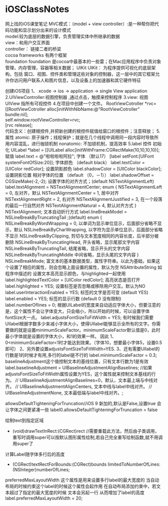 # iOSClassNotes
网上找的iOS课堂笔记
MVC模式：（model + view controller）:是一种帮你把代码功能和显示划分出来的设计模式</br>
model:较为底层的数据引擎，负责管理实体中所继承的数据</br>
view：和用户交互界面</br>
controller： 链接二者的桥梁</br>
cocoa  frameworks 有两个框架</br>
foundation
foundation 是cocoa中最基本的一些雷；在Mac应用程序中负责对象管理，内存管理，容器等相关数据；
UIKit
UIKit： 为程序提供可视化的底层架构，包括 窗口、视图、控件类和管理这些对象的控制器，这一层中的其它框架允许你访问用户联系人和图片信息，以及设备上的加速器和其它硬件特征

创建iOS项目
1、 xcode -> ios -> application -> single View application
2.UIViewController:视图控制器 ,通过点击，触摸来控制程序
3.view: 视图 UIView 指所有可视控件
4.在项目中创建一个文件。
RootViewCotroller *rvc=[[RootViewCotroller alloc]initWithNibName:@"RootViewCotroller" bundle:nil];  
    self.window.rootViewController=rvc;  
    [rvc release];  
  代码含义：创建根控件,并把新创建的根控件赋值给窗口的根控件；注意释放；
5.属性
atomic: 原子操作；线程保护；就是在几个线程中调用同一段内容时导致所用内容混乱，进行枷锁机制
nonatomic: 不加锁机制，提高效率
5.label 控件
初始化
UILabel *label = [[UILabel alloc]initWithFrame:CGRectMake(10,10,10,10)];
赋值
label.text = @"啦啦啦啦阿拉";
字体 （默认17）
[label setFont:[UIFont systemFontOfSize:20]];
字体颜色 （default black）
label.textColor = [UIColor redColor];
设置阴影颜色
label.shadowColor = [UIIColor blackColor];
设置阴影位置 相对字体的位置 （default （0，－1））
label.shadowOffset = CGSizeMake(-2,-2);
设置字体的对齐方式；(default NSTextAlignmentLeft)
label.textAlignment = NSTextAlignmentCenter;
   enum {
       NSTextAlignmentLeft      = 0,  左对齐，默认
        NSTextAlignmentCenter    = 1,  居中对齐
        NSTextAlignmentRight     = 2,  右对齐
        NSTextAlignmentJustified = 3,  在一个段落的最后一行自然对齐
        NSTextAlignmentNatural   = 4,  默认对齐方式
    } NSTextAlignment;
文本自动折行方式 
label.lineBreakModel = NSLineBreakByTruncatingTail ;(default)
    enum {
       NSLineBreakByWordWrapping = 0,  以单词为显示单位显示，后面部分省略不显示，默认
       NSLineBreakByCharWrapping,      以字符为显示单位显示，后面部分省略不显示
        NSLineBreakByClipping,          剪切与文本宽度相同的内容长度，后半部分被删除
        NSLineBreakByTruncatingHead,    开头省略，显示尾部文字内容
        NSLineBreakByTruncatingTail,    结尾省略，显示开头的文字内容
        NSLineBreakByTruncatingMiddle   中间省略，显示头尾的文字内容
    } NSLineBreakMode;
富文本的基本数据类型，属性字符串。以此为基础，如果这个设置了相应的属性，则会忽略上面设置的属性，默认为空
NSAttributeString 如程序中描述的
设置文本高亮显示颜色，与highlighted一起使用
label.highlightedTextColor = [UIColor redColor];
高亮状态是否打开
label.highlighted = YES;
设置标签是否忽略或移除用户交互。默认为NO  
label.userInteractionEnabled = YES;
标签的文字是否可变 (default  YES)
label.enabled = YES;
标签的显示行数 (default 0 没有限制)
label.numberOflines = 0;
根据UILabel的宽度来自动适应字体大小，但要注意的是，这个属性不会让字体变大，只会缩小，所以开始的时候，可以设置字体fontSize大一点。
label.adjustsFontSizeToFitWidth = YES;
有时候我们需要UIlabel根据字数多少来减小字体大小，使得UIlabel能够显示全所有的文字。你需要做的就是设置minimumScaleFactor。minimumScaleFactor默认值是0，此时最小字体就是设置的字体大小，和1的效果一样。
因此 
1、0<minimumScaleFactor<1时才能达到效果。（字体10，想要最小字体5，设置0.5即可）
2、另外要设置adjustsFontSizeToFitWidth=YES.
3、还有需要UIlabel的行数是1的时候才有用,多行的label是不行的
 label.minimumScaleFactor = 0.3;
baselineAdjustment这个值控制文本的基线位置，只有文本行数为1是有效
label.baselineAdjustment = UIBaselineAdjustmentAlignBaselines;
//如果adjustsFontSizeToFitWidth属性设置为YES，这个属性就来控制文本基线的行为。
// UIBaselineAdjustmentAlignBaselines=0，默认，文本最上端与中线对齐。
// UIBaselineAdjustmentAlignCenters,   文本中线与label中线对齐。
// UIBaselineAdjustmentNone,  文本最低端与label中线对齐。;

allowsDefaultTighteningForTruncation//iOS 9 新加的,默认是False,设置true  会让字体之间更紧凑一些
label0.allowsDefaultTighteningForTruncation = false

绘制text到指定区域
- (void)drawTextInRect:(CGRect)rect
//需要重载此方法，然后由子类调用，重写时调用super可以按默认图形属性绘制,若自己完全重写绘制函数,就不用调用super了

计算Label随字体多行后的高度
- (CGRect)textRectForBounds:(CGRect)bounds limitedToNumberOfLines:(NSInteger)numberOfLines;

preferredMaxLayoutWidth
这个属性是用来设置多行label的最大宽度的
当自动布局的时候约束这个label的时候这个属性会起作用
在自动布局添加约束中，若文本超过了指定的最大宽度的时候 文本会另起一行 从而增加了label的高度
label.preferredMaxLayoutWidth = 20;
